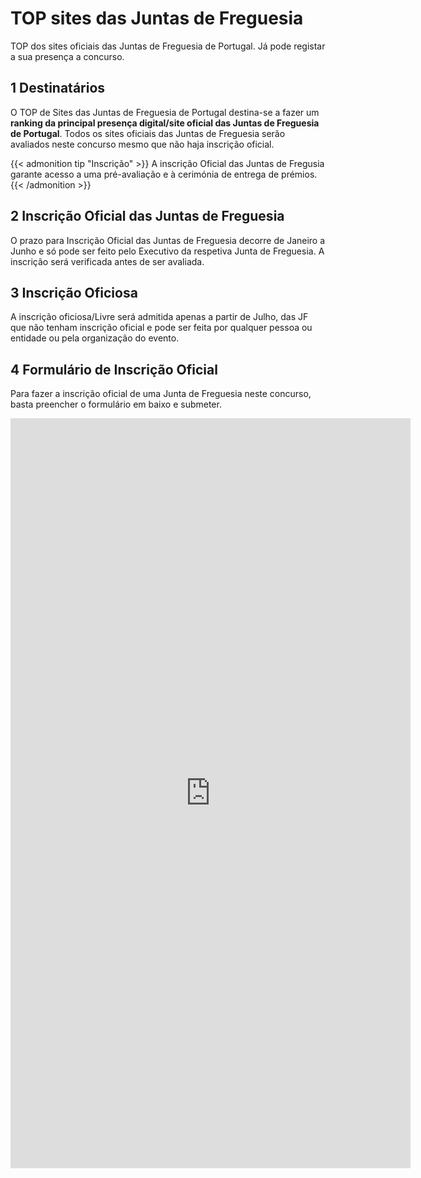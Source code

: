 # TOP sites das Juntas de Freguesia


TOP dos sites oficiais das Juntas de Freguesia de Portugal. Já pode registar a sua presença a concurso.

<!--more-->

## 1 Destinatários

O TOP de Sites das Juntas de Freguesia de Portugal destina-se a fazer um **ranking da principal presença digital/site oficial das Juntas de Freguesia de Portugal**. 
Todos os sites oficiais das Juntas de Freguesia serão avaliados neste concurso mesmo que não haja inscrição oficial.


{{< admonition tip "Inscrição" >}}
 A inscrição Oficial das Juntas de Fregusia garante acesso a uma pré-avaliação e à cerimónia de entrega de prémios.
{{< /admonition >}}


## 2 Inscrição Oficial das Juntas de Freguesia
O prazo para Inscrição Oficial das Juntas de Freguesia decorre de Janeiro a Junho e só pode ser feito pelo Executivo da respetiva Junta de Freguesia. A inscrição será verificada antes de ser avaliada.


## 3 Inscrição Oficiosa

A inscrição oficiosa/Livre será admitida apenas a partir de Julho, das JF que não tenham inscrição oficial e pode ser feita por qualquer pessoa ou entidade ou pela organização do evento. 

## 4 Formulário de Inscrição Oficial

Para fazer a inscrição oficial de uma Junta de Freguesia neste concurso, basta preencher o formulário em baixo e submeter.


<iframe src="https://docs.google.com/forms/d/e/1FAIpQLSdvLWGDsgwn5swQUTMZEgGcRRkpG-0WHL3Xze8axRl5dvUTzg/viewform?embedded=true" width="640" height="1200" frameborder="0" marginheight="0" marginwidth="0">A carregar…</iframe>

